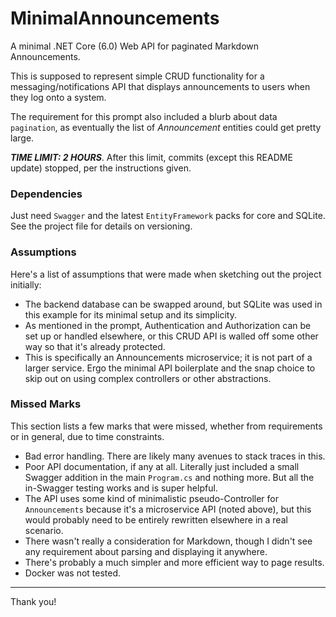 # MinimalAnnouncements
A minimal .NET Core (6.0) Web API for paginated Markdown Announcements.

This is supposed to represent simple CRUD functionality for a messaging/notifications API that displays announcements to users when they log onto a system.

The requirement for this prompt also included a blurb about data `pagination`, as eventually the list of _Announcement_ entities could get pretty large.

___TIME LIMIT: 2 HOURS___. After this limit, commits (except this README update) stopped, per the instructions given.


### Dependencies
Just need `Swagger` and the latest `EntityFramework` packs for core and SQLite. See the project file for details on versioning.


### Assumptions
Here's a list of assumptions that were made when sketching out the project initially:

- The backend database can be swapped around, but SQLite was used in this example for its minimal setup and its simplicity.
- As mentioned in the prompt, Authentication and Authorization can be set up or handled elsewhere, or this CRUD API is walled off some other way so that it's already protected.
- This is specifically an Announcements microservice; it is not part of a larger service. Ergo the minimal API boilerplate and the snap choice to skip out on using complex controllers or other abstractions.


### Missed Marks
This section lists a few marks that were missed, whether from requirements or in general, due to time constraints.

- Bad error handling. There are likely many avenues to stack traces in this.
- Poor API documentation, if any at all. Literally just included a small Swagger addition in the main `Program.cs` and nothing more. But all the in-Swagger testing works and is super helpful.
- The API uses some kind of minimalistic pseudo-Controller for `Announcements` because it's a microservice API (noted above), but this would probably need to be entirely rewritten elsewhere in a real scenario.
- There wasn't really a consideration for Markdown, though I didn't see any requirement about parsing and displaying it anywhere.
- There's probably a much simpler and more efficient way to page results.
- Docker was not tested.


-----

Thank you!